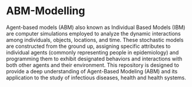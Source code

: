 # ABM-Modelling

Agent-based models (ABM) also known as Individual Based Models (IBM) are computer simulations employed to analyze the dynamic interactions among individuals, objects, locations, and time. These stochastic models are constructed from the ground up, assigning specific attributes to individual agents (commonly representing people in epidemiology) and programming them to exhibit designated behaviors and interactions
with both other agents and their environment. This repository is designed to provide  a deep understanding of Agent-Based Modeling (ABM) and its application to the study of infectious diseases, health and health systems. 
